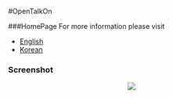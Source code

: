 #OpenTalkOn

###HomePage
For more information please visit
 - [English](www.opentalkon.com)
 - [Korean](www.opentalkon.co.kr)

### Screenshot

<p align="center">
  <img src="http://www.opentalkon.com/assets/images/main_screenshots.png"/>
</p>

